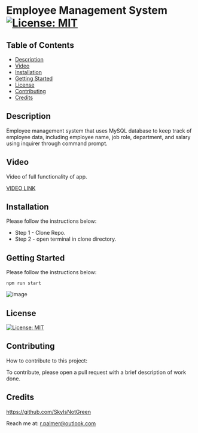 # Employee Management System [![License: MIT](https://img.shields.io/badge/MIT-License-green)](https://opensource.org/licenses/MIT)

## Table of Contents
* [Description](#description)
* [Video](#video)
* [Installation](#installation)
* [Getting Started](#getting-started)
* [License](#license)
* [Contributing](#contributing)
* [Credits](#credits)

    
## Description

Employee management system that uses MySQL database to keep track of employee data, including employee name, job role, department, and salary using inquirer through command prompt.

## Video

Video of full functionality of app.

[VIDEO LINK](https://drive.google.com/file/d/17s8sICW6EecfrIIVjux9kC4UleXDLqPd/view?usp=sharing)

## Installation

Please follow the instructions below:

* Step 1 - Clone Repo.
* Step 2 - open terminal in clone directory.

## Getting Started

Please follow the instructions below:
``` 
npm run start
```
![image](https://user-images.githubusercontent.com/60657981/177055826-fc709502-7328-4926-b9cb-b9c0039de1da.png)


## License
[![License: MIT](https://img.shields.io/badge/MIT-License-green)](https://opensource.org/licenses/MIT)

## Contributing

How to contribute to this project:

To contribute, please open a pull request with a brief description of work done.

## Credits

https://github.com/SkyIsNotGreen
  
Reach me at: r.palmer@outlook.com
